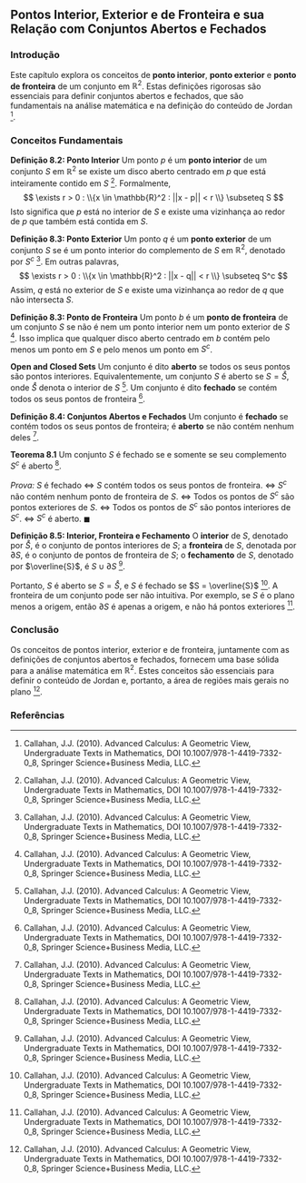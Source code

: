 ## Pontos Interior, Exterior e de Fronteira e sua Relação com Conjuntos Abertos e Fechados

### Introdução
Este capítulo explora os conceitos de **ponto interior**, **ponto exterior** e **ponto de fronteira** de um conjunto em $\mathbb{R}^2$. Estas definições rigorosas são essenciais para definir conjuntos abertos e fechados, que são fundamentais na análise matemática e na definição do conteúdo de Jordan [^277].

### Conceitos Fundamentais

**Definição 8.2: Ponto Interior** Um ponto $p$ é um **ponto interior** de um conjunto $S$ em $\mathbb{R}^2$ se existe um disco aberto centrado em $p$ que está inteiramente contido em $S$ [^277]. Formalmente,
$$ \exists r > 0 : \\{x \in \mathbb{R}^2 : ||x - p|| < r \\} \subseteq S $$
Isto significa que $p$ está no interior de $S$ e existe uma vizinhança ao redor de $p$ que também está contida em $S$.

**Definição 8.3: Ponto Exterior** Um ponto $q$ é um **ponto exterior** de um conjunto $S$ se é um ponto interior do complemento de $S$ em $\mathbb{R}^2$, denotado por $S^c$ [^277]. Em outras palavras,
$$ \exists r > 0 : \\{x \in \mathbb{R}^2 : ||x - q|| < r \\} \subseteq S^c $$
Assim, $q$ está no exterior de $S$ e existe uma vizinhança ao redor de $q$ que não intersecta $S$.

**Definição 8.3: Ponto de Fronteira** Um ponto $b$ é um **ponto de fronteira** de um conjunto $S$ se não é nem um ponto interior nem um ponto exterior de $S$ [^277]. Isso implica que qualquer disco aberto centrado em $b$ contém pelo menos um ponto em $S$ e pelo menos um ponto em $S^c$.

**Open and Closed Sets**
Um conjunto é dito **aberto** se todos os seus pontos são pontos interiores. Equivalentemente, um conjunto $S$ é aberto se $S = \mathring{S}$, onde $\mathring{S}$ denota o interior de $S$ [^277]. Um conjunto é dito **fechado** se contém todos os seus pontos de fronteira [^277].

**Definição 8.4: Conjuntos Abertos e Fechados** Um conjunto é **fechado** se contém todos os seus pontos de fronteira; é **aberto** se não contém nenhum deles [^277].

**Teorema 8.1** Um conjunto $S$ é fechado se e somente se seu complemento $S^c$ é aberto [^277].

*Prova:*
$S$ é fechado $\Leftrightarrow$ $S$ contém todos os seus pontos de fronteira.
$\Leftrightarrow$ $S^c$ não contém nenhum ponto de fronteira de $S$.
$\Leftrightarrow$ Todos os pontos de $S^c$ são pontos exteriores de $S$.
$\Leftrightarrow$ Todos os pontos de $S^c$ são pontos interiores de $S^c$.
$\Leftrightarrow$ $S^c$ é aberto. $\blacksquare$

**Definição 8.5: Interior, Fronteira e Fechamento** O **interior** de $S$, denotado por $\mathring{S}$, é o conjunto de pontos interiores de $S$; a **fronteira** de $S$, denotada por $\partial S$, é o conjunto de pontos de fronteira de $S$; o **fechamento** de $S$, denotado por $\overline{S}$, é $S \cup \partial S$ [^277].

Portanto, $S$ é aberto se $S = \mathring{S}$, e $S$ é fechado se $S = \overline{S}$ [^277]. A fronteira de um conjunto pode ser não intuitiva. Por exemplo, se $S$ é o plano menos a origem, então $\partial S$ é apenas a origem, e não há pontos exteriores [^277].

### Conclusão

Os conceitos de pontos interior, exterior e de fronteira, juntamente com as definições de conjuntos abertos e fechados, fornecem uma base sólida para a análise matemática em $\mathbb{R}^2$. Estes conceitos são essenciais para definir o conteúdo de Jordan e, portanto, a área de regiões mais gerais no plano [^276].

### Referências
[^277]: Callahan, J.J. (2010). Advanced Calculus: A Geometric View, Undergraduate Texts in Mathematics, DOI 10.1007/978-1-4419-7332-0_8, Springer Science+Business Media, LLC.
[^276]: Callahan, J.J. (2010). Advanced Calculus: A Geometric View, Undergraduate Texts in Mathematics, DOI 10.1007/978-1-4419-7332-0_8, Springer Science+Business Media, LLC.
<!-- END -->